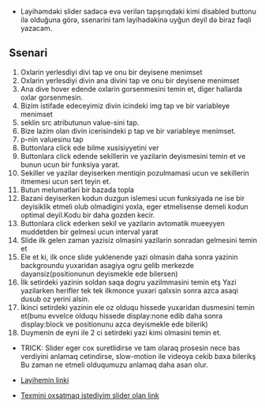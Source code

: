 - Layihəmdəki slider sadəcə evə verilən tapşırıqdaki kimi disabled buttonu ilə olduğuna görə,  ssenarini tam layihədəkinə uyğun deyil də biraz fəqli yazacam.

## Ssenari
1. Oxlarin yerlesdiyi divi tap ve onu bir deyisene menimset 
2. Oxlarin yerlesdiyi divin ana divini tap ve onu bir deyisene menimset
3. Ana dive hover edende oxlarin gorsenmesini temin et, diger hallarda oxlar gorsenmesin.
4. Bizim istifade edeceyimiz divin icindeki img tap ve bir variableye menimset
5. seklin src atributunun value-sini tap.
6. Bize lazim olan divin icerisindeki p tap ve bir variableye menimset.
7. p-nin valuesinu tap
9. Buttonlara click ede bilme xusisiyyetini ver
10. Buttonlara click edende sekillerin ve yazilarin deyismesini temin et ve bunun ucun bir funksiya yarat.
11. Sekiller ve yazilar deyiserken mentiqin pozulmamasi ucun ve sekillerin itmemesi ucun sert teyin et.
12. Butun melumatlari bir bazada topla
13. Bazani deyiserken kodun duzgun islemesi ucun funksiyada ne ise bir deyisiklik etmeli olub olmadigini yoxla, eger etmelisense demeli kodun optimal deyil.Kodu bir daha gozden kecir.
14. Buttonlara click ederken sekil ve yazilarin avtomatik mueeyyen muddetden bir gelmesi ucun interval yarat
15. Slide ilk gelen zaman yazisiz olmasini yazilarin sonradan gelmesini temin et
16. Ele et ki, ilk once slide yuklenende yazi olmasin daha sonra yazinin backgroundu yuxaridan asagiya ogru gelib merkezde dayansiz(positionunun deyismekle ede bilersen)
17. İlk setirdeki yazinin soldan saqa dogru yazilmmasini temin etş Yazi yazilarken herifler tek tek ilkmonce yuxari qalxsin sonra azca asaqi dusub oz yerini alsin.
18. İkinci setirdeki yazinin ele oz olduqu hissede yuxaridan dusmesini temin et(bunu evvelce olduqu hissede display:none edib daha sonra display:block ve positionunu azca deyismekle ede bilerik)
19. Duymenin de eyni ile 2 ci setirdeki yazi kimi olmasini temin et.

- TRICK: Slider eger cox suretlidirse ve tam olaraq prosesin nece bas verdiyini anlamaq cetindirse, slow-motion ile videoya cekib baxa bilerikş Bu zaman ne etmeli olduqumuzu anlamaq daha asan olur.

- [Layihemin linki](https://themesarea.com/joyelle/)
- [Texmini oxsatmaq istediyim slider olan link](https://smartslider3.com/static/)



